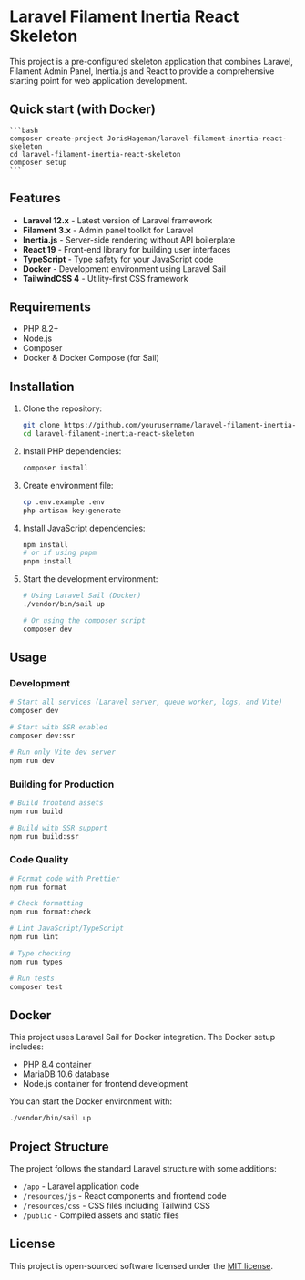 # Laravel Filament Inertia React Skeleton

This project is a pre-configured skeleton application that combines Laravel, Filament Admin Panel, Inertia.js and React to provide a comprehensive starting point for web application development.

## Quick start (with Docker)

    ```bash
    composer create-project JorisHageman/laravel-filament-inertia-react-skeleton
    cd laravel-filament-inertia-react-skeleton
    composer setup
    ```

## Features

- **Laravel 12.x** - Latest version of Laravel framework
- **Filament 3.x** - Admin panel toolkit for Laravel
- **Inertia.js** - Server-side rendering without API boilerplate
- **React 19** - Front-end library for building user interfaces
- **TypeScript** - Type safety for your JavaScript code
- **Docker** - Development environment using Laravel Sail
- **TailwindCSS 4** - Utility-first CSS framework

## Requirements

- PHP 8.2+
- Node.js
- Composer
- Docker & Docker Compose (for Sail)

## Installation

1. Clone the repository:
   ```bash
   git clone https://github.com/yourusername/laravel-filament-inertia-react-skeleton.git
   cd laravel-filament-inertia-react-skeleton
   ```

2. Install PHP dependencies:
   ```bash
   composer install
   ```

3. Create environment file:
   ```bash
   cp .env.example .env
   php artisan key:generate
   ```

4. Install JavaScript dependencies:
   ```bash
   npm install
   # or if using pnpm
   pnpm install
   ```

5. Start the development environment:
   ```bash
   # Using Laravel Sail (Docker)
   ./vendor/bin/sail up
   
   # Or using the composer script
   composer dev
   ```

## Usage

### Development

```bash
# Start all services (Laravel server, queue worker, logs, and Vite)
composer dev

# Start with SSR enabled
composer dev:ssr

# Run only Vite dev server
npm run dev
```

### Building for Production

```bash
# Build frontend assets
npm run build

# Build with SSR support
npm run build:ssr
```

### Code Quality

```bash
# Format code with Prettier
npm run format

# Check formatting
npm run format:check

# Lint JavaScript/TypeScript
npm run lint

# Type checking
npm run types

# Run tests
composer test
```

## Docker

This project uses Laravel Sail for Docker integration. The Docker setup includes:

- PHP 8.4 container
- MariaDB 10.6 database
- Node.js container for frontend development

You can start the Docker environment with:

```bash
./vendor/bin/sail up
```

## Project Structure

The project follows the standard Laravel structure with some additions:

- `/app` - Laravel application code
- `/resources/js` - React components and frontend code
- `/resources/css` - CSS files including Tailwind CSS
- `/public` - Compiled assets and static files

## License

This project is open-sourced software licensed under the [MIT license](https://opensource.org/licenses/MIT).
